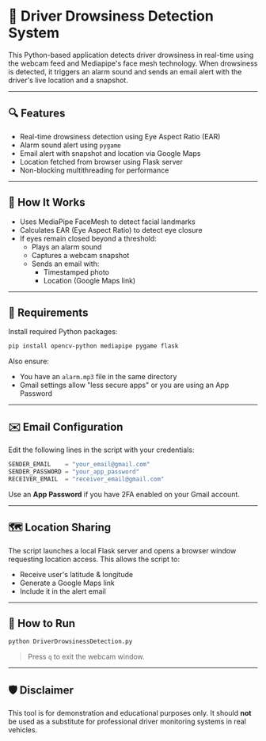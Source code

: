 # 🚗 Driver Drowsiness Detection System

This Python-based application detects driver drowsiness in real-time using the webcam feed and Mediapipe's face mesh technology. When drowsiness is detected, it triggers an alarm sound and sends an email alert with the driver's live location and a snapshot.

---

## 🔍 Features

- Real-time drowsiness detection using Eye Aspect Ratio (EAR)
- Alarm sound alert using `pygame`
- Email alert with snapshot and location via Google Maps
- Location fetched from browser using Flask server
- Non-blocking multithreading for performance

---

## 📸 How It Works

- Uses MediaPipe FaceMesh to detect facial landmarks
- Calculates EAR (Eye Aspect Ratio) to detect eye closure
- If eyes remain closed beyond a threshold:
  - Plays an alarm sound
  - Captures a webcam snapshot
  - Sends an email with:
    - Timestamped photo
    - Location (Google Maps link)

---

## 🧰 Requirements

Install required Python packages:

```bash
pip install opencv-python mediapipe pygame flask
```

Also ensure:
- You have an `alarm.mp3` file in the same directory
- Gmail settings allow "less secure apps" or you are using an App Password

---

## ✉️ Email Configuration

Edit the following lines in the script with your credentials:

```python
SENDER_EMAIL    = "your_email@gmail.com"
SENDER_PASSWORD = "your_app_password"
RECEIVER_EMAIL  = "receiver_email@gmail.com"
```

Use an **App Password** if you have 2FA enabled on your Gmail account.

---

## 🗺️ Location Sharing

The script launches a local Flask server and opens a browser window requesting location access. This allows the script to:

- Receive user's latitude & longitude
- Generate a Google Maps link
- Include it in the alert email

---

## 🧪 How to Run

```bash
python DriverDrowsinessDetection.py
```

> Press `q` to exit the webcam window.

---

## 🛡️ Disclaimer

This tool is for demonstration and educational purposes only. It should **not** be used as a substitute for professional driver monitoring systems in real vehicles.
